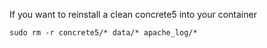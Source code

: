 If you want to reinstall a clean concrete5 into your container
```
sudo rm -r concrete5/* data/* apache_log/*
```